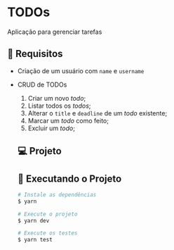 # TODOs

Aplicação para gerenciar tarefas

## :orange_book: Requisitos

- Criação de um usuário com `name` e `username`
- CRUD de TODOs
  1. Criar um novo *todo*;
  2. Listar todos os *todos*;
  3. Alterar o `title` e `deadline` de um *todo* existente;
  4. Marcar um *todo* como feito;
  5. Excluir um *todo*;

  ## :computer: Projeto

  ## :memo: Executando o Projeto

  ```bash
  # Instale as dependências
  $ yarn

  # Execute o projeto
  $ yarn dev

  # Execute os testes
  $ yarn test